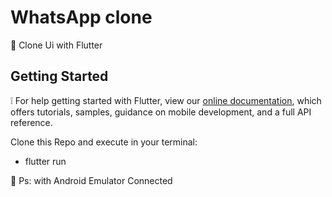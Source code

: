 # WhatsApp clone 

 :iphone: Clone Ui with Flutter


##
##


## Getting Started


:grey_exclamation: For help getting started with Flutter, view our
[online documentation](https://flutter.dev/docs), which offers tutorials,
samples, guidance on mobile development, and a full API reference.


Clone this Repo and execute in your terminal: 
  - flutter run 

:pushpin: Ps: with Android Emulator Connected
